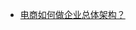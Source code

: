 
* [电商如何做企业总体架构？ ](https://mp.weixin.qq.com/s?__biz=MzIwMzg1ODcwMw==&mid=2247486921&idx=1&sn=0f6c5c48bda2e2edd91e64ac2fcf7da0&chksm=96c9bba9a1be32bf8388104bcc2adfd6173ca6885ad20a091745651a0d31e6a52fd34782f0ee&scene=21#wechat_redirect)